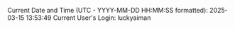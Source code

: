 Current Date and Time (UTC - YYYY-MM-DD HH:MM:SS formatted): 2025-03-15 13:53:49
Current User's Login: luckyaiman
